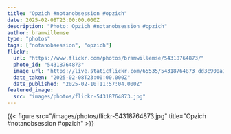 ```yaml
---
title: "Opzich #notanobsession #opzich"
date: 2025-02-08T23:00:00.000Z
description: "Photo: Opzich #notanobsession #opzich"
author: bramwillemse
type: "photos"
tags: ["notanobsession", "opzich"]
flickr:
  url: "https://www.flickr.com/photos/bramwillemse/54318764873/"
  photo_id: "54318764873"
  image_url: "https://live.staticflickr.com/65535/54318764873_dd3c900a17_b.jpg"
  date_taken: "2025-02-08T23:00:00.000Z"
  date_published: "2025-02-10T11:57:04.000Z"
featured_image:
  src: "images/photos/flickr-54318764873.jpg"
---
```


{{< figure src="/images/photos/flickr-54318764873.jpg" title="Opzich #notanobsession #opzich" >}}